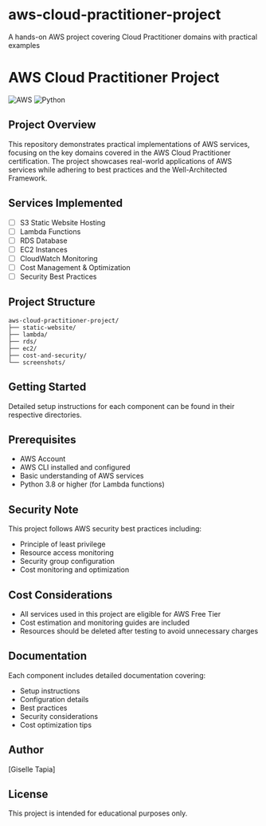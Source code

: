 # aws-cloud-practitioner-project
A hands-on AWS project covering Cloud Practitioner domains with practical examples

# AWS Cloud Practitioner Project

![AWS](https://img.shields.io/badge/AWS-Cloud-orange)
![Python](https://img.shields.io/badge/Python-3.8-blue)

## Project Overview
This repository demonstrates practical implementations of AWS services, focusing on the key domains covered in the AWS Cloud Practitioner certification. The project showcases real-world applications of AWS services while adhering to best practices and the Well-Architected Framework.

## Services Implemented
- [ ] S3 Static Website Hosting
- [ ] Lambda Functions
- [ ] RDS Database
- [ ] EC2 Instances
- [ ] CloudWatch Monitoring
- [ ] Cost Management & Optimization
- [ ] Security Best Practices

## Project Structure
```
aws-cloud-practitioner-project/
├── static-website/
├── lambda/
├── rds/
├── ec2/
├── cost-and-security/
└── screenshots/
```

## Getting Started
Detailed setup instructions for each component can be found in their respective directories.

## Prerequisites
- AWS Account
- AWS CLI installed and configured
- Basic understanding of AWS services
- Python 3.8 or higher (for Lambda functions)

## Security Note
This project follows AWS security best practices including:
- Principle of least privilege
- Resource access monitoring
- Security group configuration
- Cost monitoring and optimization

## Cost Considerations
- All services used in this project are eligible for AWS Free Tier
- Cost estimation and monitoring guides are included
- Resources should be deleted after testing to avoid unnecessary charges

## Documentation
Each component includes detailed documentation covering:
- Setup instructions
- Configuration details
- Best practices
- Security considerations
- Cost optimization tips

## Author
[Giselle Tapia]

## License
This project is intended for educational purposes only.
